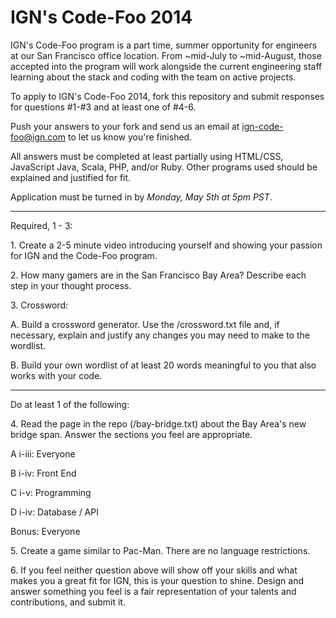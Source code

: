 IGN's Code-Foo 2014
=============

IGN's Code-Foo program is a part time, summer opportunity for engineers at our San Francisco office location. From
~mid-July to ~mid-August, those accepted into the program will work alongside the current engineering staff learning
about the stack and coding with the team on active projects.

To apply to IGN's Code-Foo 2014, fork this repository and submit responses for questions #1-#3 and at least one of #4-6.

Push your answers to your fork and send us an email at ign-code-foo@ign.com to let us know you're finished.

All answers must be completed at least partially using HTML/CSS, JavaScript Java, Scala, PHP, and/or Ruby. Other programs used
should be explained and justified for fit.

Application must be turned in by _Monday, May 5th at 5pm PST_.

-----
Required, 1 - 3:


1\. Create a 2-5 minute video introducing yourself and showing your passion for IGN and the Code-Foo program.


2\. How many gamers are in the San Francisco Bay Area? Describe each step in your thought process.


3\. Crossword:

  A. Build a crossword generator. Use the /crossword.txt file and, if necessary, explain and justify any changes you may need to
make to the wordlist.

  B. Build your own wordlist of at least 20 words meaningful to you that also works with your code.

-----
Do at least 1 of the following:


4\. Read the page in the repo (/bay-bridge.txt) about the Bay Area's new bridge span. Answer the sections you feel are appropriate.


  A i-iii: Everyone


  B i-iv: Front End


  C i-v: Programming


  D i-iv: Database / API


  Bonus: Everyone


5\. Create a game similar to Pac-Man. There are no language restrictions.


6\. If you feel neither question above will show off your skills and what makes you a great fit for IGN, this is your question to shine.
Design and answer something you feel is a fair representation of your talents and contributions, and submit it.



